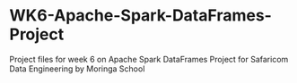 # WK6-Apache-Spark-DataFrames-Project
Project files for week 6 on Apache Spark DataFrames Project for Safaricom Data Engineering by Moringa School
